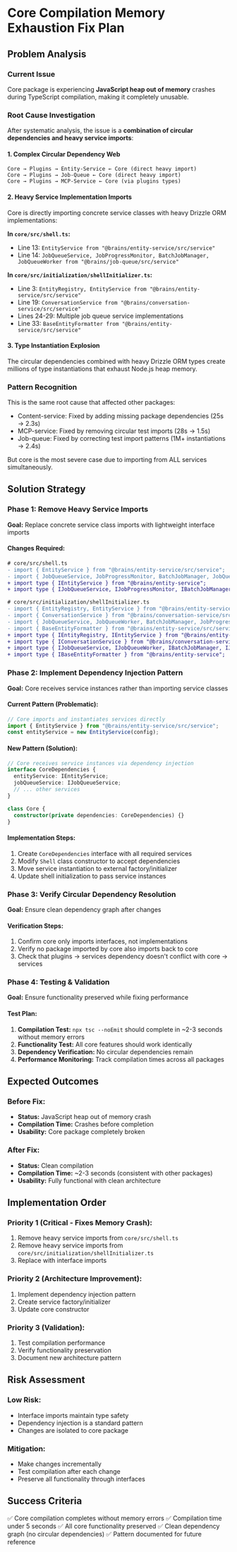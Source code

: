 # Core Compilation Memory Exhaustion Fix Plan

## Problem Analysis

### Current Issue
Core package is experiencing **JavaScript heap out of memory** crashes during TypeScript compilation, making it completely unusable.

### Root Cause Investigation
After systematic analysis, the issue is a **combination of circular dependencies and heavy service imports**:

#### 1. Complex Circular Dependency Web
```
Core → Plugins → Entity-Service ← Core (direct heavy import)
Core → Plugins → Job-Queue ← Core (direct heavy import)
Core → Plugins → MCP-Service ← Core (via plugins types)
```

#### 2. Heavy Service Implementation Imports
Core is directly importing concrete service classes with heavy Drizzle ORM implementations:

**In `core/src/shell.ts`:**
- Line 13: `EntityService from "@brains/entity-service/src/service"`
- Line 14: `JobQueueService, JobProgressMonitor, BatchJobManager, JobQueueWorker from "@brains/job-queue/src/service"`

**In `core/src/initialization/shellInitializer.ts`:**
- Line 3: `EntityRegistry, EntityService from "@brains/entity-service/src/service"`
- Line 19: `ConversationService from "@brains/conversation-service/src/service"`
- Lines 24-29: Multiple job queue service implementations
- Line 33: `BaseEntityFormatter from "@brains/entity-service/src/service"`

#### 3. Type Instantiation Explosion
The circular dependencies combined with heavy Drizzle ORM types create millions of type instantiations that exhaust Node.js heap memory.

### Pattern Recognition
This is the same root cause that affected other packages:
- Content-service: Fixed by adding missing package dependencies (25s → 2.3s)
- MCP-service: Fixed by removing circular test imports (28s → 1.5s)
- Job-queue: Fixed by correcting test import patterns (1M+ instantiations → 2.4s)

But core is the most severe case due to importing from ALL services simultaneously.

## Solution Strategy

### Phase 1: Remove Heavy Service Imports
**Goal:** Replace concrete service class imports with lightweight interface imports

#### Changes Required:
```diff
# core/src/shell.ts
- import { EntityService } from "@brains/entity-service/src/service";
- import { JobQueueService, JobProgressMonitor, BatchJobManager, JobQueueWorker } from "@brains/job-queue/src/service";
+ import type { IEntityService } from "@brains/entity-service";
+ import type { IJobQueueService, IJobProgressMonitor, IBatchJobManager, IJobQueueWorker } from "@brains/job-queue";

# core/src/initialization/shellInitializer.ts
- import { EntityRegistry, EntityService } from "@brains/entity-service/src/service";
- import { ConversationService } from "@brains/conversation-service/src/service";
- import { JobQueueService, JobQueueWorker, BatchJobManager, JobProgressMonitor } from "@brains/job-queue/src/service";
- import { BaseEntityFormatter } from "@brains/entity-service/src/service";
+ import type { IEntityRegistry, IEntityService } from "@brains/entity-service";
+ import type { IConversationService } from "@brains/conversation-service";
+ import type { IJobQueueService, IJobQueueWorker, IBatchJobManager, IJobProgressMonitor } from "@brains/job-queue";
+ import type { IBaseEntityFormatter } from "@brains/entity-service";
```

### Phase 2: Implement Dependency Injection Pattern
**Goal:** Core receives service instances rather than importing service classes

#### Current Pattern (Problematic):
```typescript
// Core imports and instantiates services directly
import { EntityService } from "@brains/entity-service/src/service";
const entityService = new EntityService(config);
```

#### New Pattern (Solution):
```typescript
// Core receives service instances via dependency injection
interface CoreDependencies {
  entityService: IEntityService;
  jobQueueService: IJobQueueService;
  // ... other services
}

class Core {
  constructor(private dependencies: CoreDependencies) {}
}
```

#### Implementation Steps:
1. Create `CoreDependencies` interface with all required services
2. Modify `Shell` class constructor to accept dependencies
3. Move service instantiation to external factory/initializer
4. Update shell initialization to pass service instances

### Phase 3: Verify Circular Dependency Resolution
**Goal:** Ensure clean dependency graph after changes

#### Verification Steps:
1. Confirm core only imports interfaces, not implementations
2. Verify no package imported by core also imports back to core
3. Check that plugins → services dependency doesn't conflict with core → services

### Phase 4: Testing & Validation
**Goal:** Ensure functionality preserved while fixing performance

#### Test Plan:
1. **Compilation Test:** `npx tsc --noEmit` should complete in ~2-3 seconds without memory errors
2. **Functionality Test:** All core features should work identically
3. **Dependency Verification:** No circular dependencies remain
4. **Performance Monitoring:** Track compilation times across all packages

## Expected Outcomes

### Before Fix:
- **Status:** JavaScript heap out of memory crash
- **Compilation Time:** Crashes before completion
- **Usability:** Core package completely broken

### After Fix:
- **Status:** Clean compilation
- **Compilation Time:** ~2-3 seconds (consistent with other packages)
- **Usability:** Fully functional with clean architecture

## Implementation Order

### Priority 1 (Critical - Fixes Memory Crash):
1. Remove heavy service imports from `core/src/shell.ts`
2. Remove heavy service imports from `core/src/initialization/shellInitializer.ts`
3. Replace with interface imports

### Priority 2 (Architecture Improvement):
1. Implement dependency injection pattern
2. Create service factory/initializer
3. Update core constructor

### Priority 3 (Validation):
1. Test compilation performance
2. Verify functionality preservation
3. Document new architecture pattern

## Risk Assessment

### Low Risk:
- Interface imports maintain type safety
- Dependency injection is a standard pattern
- Changes are isolated to core package

### Mitigation:
- Make changes incrementally
- Test compilation after each change
- Preserve all functionality through interfaces

## Success Criteria

✅ Core compilation completes without memory errors
✅ Compilation time under 5 seconds
✅ All core functionality preserved
✅ Clean dependency graph (no circular dependencies)
✅ Pattern documented for future reference